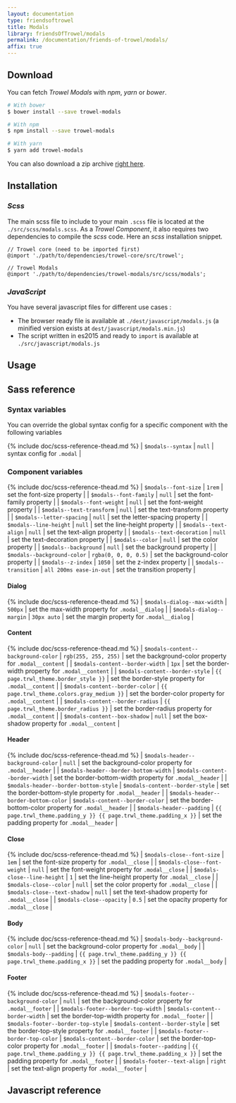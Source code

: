 ```yaml
---
layout: documentation
type: friendsoftrowel
title: Modals
library: friendsOfTrowel/modals
permalink: /documentation/friends-of-trowel/modals/
affix: true
---
```


## Download

You can fetch *Trowel Modals* with *npm*, *yarn* or *bower*.

```bash
# With bower
$ bower install --save trowel-modals

# With npm
$ npm install --save trowel-modals

# With yarn
$ yarn add trowel-modals
```

You can also download a zip archive [right here](https://github.com/FriendsOfTrowel/Modals/archive/master.zip).

## Installation

### *Scss*
The main scss file to include to your main `.scss` file is located at the `./src/scss/modals.scss`. As a *Trowel Component*, it also requires two dependencies to compile the *scss* code. Here an *scss* installation snippet.

```
// Trowel core (need to be imported first)
@import './path/to/dependencies/trowel-core/src/trowel';

// Trowel Modals
@import './path/to/dependencies/trowel-modals/src/scss/modals';
```

### *JavaScript*
You have several javascript files for different use cases :
* The browser ready file is available at `./dest/javascript/modals.js` (a minified version exists at `dest/javascript/modals.min.js`)
* The script written in es2015 and ready to `import` is available at `./src/javascript/modals.js`

## Usage

## Sass reference

### Syntax variables

You can override the global syntax config for a specific component with the following variables

{% include doc/scss-reference-thead.md %}
| `$modals--syntax` | `null` | syntax config for `.modal` |

### Component variables

{% include doc/scss-reference-thead.md %}
| `$modals--font-size` | `1rem` | set the font-size property |
| `$modals--font-family` | `null` | set the font-family property |
| `$modals--font-weight` | `null` | set the font-weight property |
| `$modals--text-transform` | `null` | set the text-transform property |
| `$modals--letter-spacing` | `null` | set the letter-spacing property |
| `$modals--line-height` | `null` | set the line-height property |
| `$modals--text-align` | `null` | set the text-align property |
| `$modals--text-decoration` | `null` | set the text-decoration property |
| `$modals--color` | `null` | set the color property |
| `$modals--background` | `null` | set the background property |
| `$modals--background-color` | `rgba(0, 0, 0, 0.5)` | set the background-color property |
| `$modals--z-index` | `1050` | set the z-index property |
| `$modals--transition` | `all 200ms ease-in-out` | set the transition property |

#### Dialog

{% include doc/scss-reference-thead.md %}
| `$modals-dialog--max-width` | `500px` | set the max-width property for `.modal__dialog` |
| `$modals-dialog--margin` | `30px auto` | set the margin property for `.modal__dialog` |

#### Content

{% include doc/scss-reference-thead.md %}
| `$modals-content--background-color` | `rgb(255, 255, 255)` | set the background-color property for `.modal__content` |
| `$modals-content--border-width` | `1px` | set the border-width property for `.modal__content` |
| `$modals-content--border-style` | `{{ page.trwl_theme.border_style }}` | set the border-style property for `.modal__content` |
| `$modals-content--border-color` | `{{ page.trwl_theme.colors.gray_medium }}` | set the border-color property for `.modal__content` |
| `$modals-content--border-radius` | `{{ page.trwl_theme.border_radius }}` | set the border-radius property for `.modal__content` |
| `$modals-content--box-shadow` | `null` | set the box-shadow property for `.modal__content` |

#### Header

{% include doc/scss-reference-thead.md %}
| `$modals-header--background-color` | `null` | set the background-color property for `.modal__header` |
| `$modals-header--border-bottom-width` | `$modals-content--border-width` | set the border-bottom-width property for `.modal__header` |
| `$modals-header--border-bottom-style` | `$modals-content--border-style` | set the border-bottom-style property for `.modal__header` |
| `$modals-header--border-bottom-color` | `$modals-content--border-color` | set the border-bottom-color property for `.modal__header` |
| `$modals-header--padding` | `{{ page.trwl_theme.padding_y }} {{ page.trwl_theme.padding_x }}` | set the padding property for `.modal__header` |

#### Close

{% include doc/scss-reference-thead.md %}
| `$modals-close--font-size` | `1em` | set the font-size property for `.modal__close` |
| `$modals-close--font-weight` | `null` | set the font-weight property for `.modal__close` |
| `$modals-close--line-height` | `1` | set the line-height property for `.modal__close` |
| `$modals-close--color` | `null` | set the color property for `.modal__close` |
| `$modals-close--text-shadow` | `null` | set the text-shadow property for `.modal__close` |
| `$modals-close--opacity` | `0.5` | set the opacity property for `.modal__close` |

#### Body

{% include doc/scss-reference-thead.md %}
| `$modals-body--background-color` | `null` | set the background-color property for `.modal__body` |
| `$modals-body--padding` | `{{ page.trwl_theme.padding_y }} {{ page.trwl_theme.padding_x }}` | set the padding property for `.modal__body` |

#### Footer

{% include doc/scss-reference-thead.md %}
| `$modals-footer--background-color` | `null` | set the background-color property for `.modal__footer` |
| `$modals-footer--border-top-width` | `$modals-content--border-width` | set the border-top-width property for `.modal__footer` |
| `$modals-footer--border-top-style` | `$modals-content--border-style` | set the border-top-style property for `.modal__footer` |
| `$modals-footer--border-top-color` | `$modals-content--border-color` | set the border-top-color property for `.modal__footer` |
| `$modals-footer--padding` | `{{ page.trwl_theme.padding_y }} {{ page.trwl_theme.padding_x }}` | set the padding property for `.modal__footer` |
| `$modals-footer--text-align` | `right` | set the text-align property for `.modal__footer` |


## Javascript reference